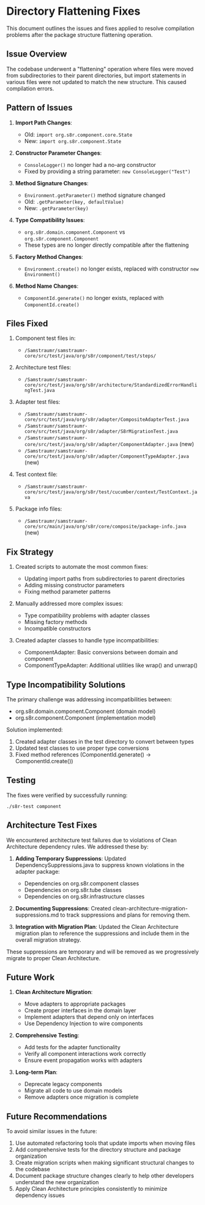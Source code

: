 # Directory Flattening Fixes

This document outlines the issues and fixes applied to resolve compilation problems after the package structure flattening operation.

## Issue Overview

The codebase underwent a "flattening" operation where files were moved from subdirectories to their parent directories, but import statements in various files were not updated to match the new structure. This caused compilation errors.

## Pattern of Issues

1. **Import Path Changes**:
   - Old: `import org.s8r.component.core.State`
   - New: `import org.s8r.component.State`

2. **Constructor Parameter Changes**:
   - `ConsoleLogger()` no longer had a no-arg constructor
   - Fixed by providing a string parameter: `new ConsoleLogger("Test")`

3. **Method Signature Changes**:
   - `Environment.getParameter()` method signature changed
   - Old: `.getParameter(key, defaultValue)`
   - New: `.getParameter(key)`

4. **Type Compatibility Issues**:
   - `org.s8r.domain.component.Component` vs `org.s8r.component.Component`
   - These types are no longer directly compatible after the flattening

5. **Factory Method Changes**:
   - `Environment.create()` no longer exists, replaced with constructor `new Environment()`

6. **Method Name Changes**:
   - `ComponentId.generate()` no longer exists, replaced with `ComponentId.create()`

## Files Fixed

1. Component test files in:
   - `/Samstraumr/samstraumr-core/src/test/java/org/s8r/component/test/steps/`

2. Architecture test files:
   - `/Samstraumr/samstraumr-core/src/test/java/org/s8r/architecture/StandardizedErrorHandlingTest.java`

3. Adapter test files:
   - `/Samstraumr/samstraumr-core/src/test/java/org/s8r/adapter/CompositeAdapterTest.java`
   - `/Samstraumr/samstraumr-core/src/test/java/org/s8r/adapter/S8rMigrationTest.java`
   - `/Samstraumr/samstraumr-core/src/test/java/org/s8r/adapter/ComponentAdapter.java` (new)
   - `/Samstraumr/samstraumr-core/src/test/java/org/s8r/adapter/ComponentTypeAdapter.java` (new)

4. Test context file:
   - `/Samstraumr/samstraumr-core/src/test/java/org/s8r/test/cucumber/context/TestContext.java`

5. Package info files:
   - `/Samstraumr/samstraumr-core/src/main/java/org/s8r/core/composite/package-info.java` (new)

## Fix Strategy

1. Created scripts to automate the most common fixes:
   - Updating import paths from subdirectories to parent directories
   - Adding missing constructor parameters
   - Fixing method parameter patterns

2. Manually addressed more complex issues:
   - Type compatibility problems with adapter classes
   - Missing factory methods
   - Incompatible constructors

3. Created adapter classes to handle type incompatibilities:
   - ComponentAdapter: Basic conversions between domain and component
   - ComponentTypeAdapter: Additional utilities like wrap() and unwrap()

## Type Incompatibility Solutions

The primary challenge was addressing incompatibilities between:
- org.s8r.domain.component.Component (domain model)
- org.s8r.component.Component (implementation model)

Solution implemented:
1. Created adapter classes in the test directory to convert between types
2. Updated test classes to use proper type conversions
3. Fixed method references (ComponentId.generate() → ComponentId.create())

## Testing

The fixes were verified by successfully running:
```
./s8r-test component
```

## Architecture Test Fixes

We encountered architecture test failures due to violations of Clean Architecture dependency rules. We addressed these by:

1. **Adding Temporary Suppressions**: Updated DependencySuppressions.java to suppress known violations in the adapter package:
   - Dependencies on org.s8r.component classes
   - Dependencies on org.s8r.tube classes
   - Dependencies on org.s8r.infrastructure classes

2. **Documenting Suppressions**: Created clean-architecture-migration-suppressions.md to track suppressions and plans for removing them.

3. **Integration with Migration Plan**: Updated the Clean Architecture migration plan to reference the suppressions and include them in the overall migration strategy.

These suppressions are temporary and will be removed as we progressively migrate to proper Clean Architecture.

## Future Work

1. **Clean Architecture Migration**:
   - Move adapters to appropriate packages
   - Create proper interfaces in the domain layer
   - Implement adapters that depend only on interfaces
   - Use Dependency Injection to wire components

2. **Comprehensive Testing**:
   - Add tests for the adapter functionality
   - Verify all component interactions work correctly
   - Ensure event propagation works with adapters

3. **Long-term Plan**:
   - Deprecate legacy components
   - Migrate all code to use domain models
   - Remove adapters once migration is complete

## Future Recommendations

To avoid similar issues in the future:

1. Use automated refactoring tools that update imports when moving files
2. Add comprehensive tests for the directory structure and package organization
3. Create migration scripts when making significant structural changes to the codebase
4. Document package structure changes clearly to help other developers understand the new organization
5. Apply Clean Architecture principles consistently to minimize dependency issues